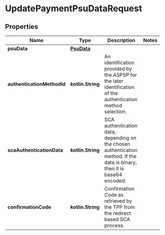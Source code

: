 
# UpdatePaymentPsuDataRequest

## Properties
Name | Type | Description | Notes
------------ | ------------- | ------------- | -------------
**psuData** | [**PsuData**](PsuData.md) |  | 
**authenticationMethodId** | **kotlin.String** | An identification provided by the ASPSP for the later identification of the authentication method selection.  | 
**scaAuthenticationData** | **kotlin.String** | SCA authentication data, depending on the chosen authentication method.  If the data is binary, then it is base64 encoded.  | 
**confirmationCode** | **kotlin.String** | Confirmation Code as retrieved by the TPP from the redirect based SCA process. | 



